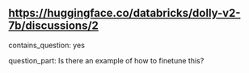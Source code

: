 ## https://huggingface.co/databricks/dolly-v2-7b/discussions/2

contains_question: yes

question_part: Is there an example of how to finetune this? 